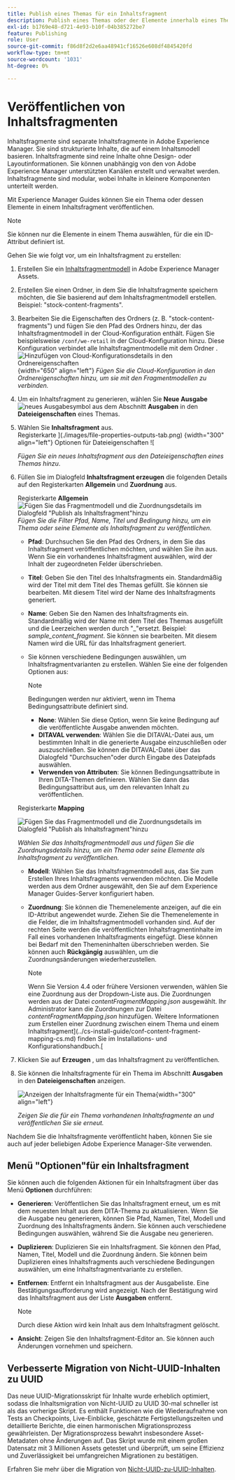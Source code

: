 ```yaml
---
title: Publish eines Themas für ein Inhaltsfragment
description: Publish eines Themas oder der Elemente innerhalb eines Themas zu einem Inhaltsfragment in AEM Guides.  Erfahren Sie, wie Sie die für ein Thema vorhandenen Inhaltsfragmente anzeigen und erneut veröffentlichen können.
exl-id: b1769e48-d721-4e93-b10f-04b385272be7
feature: Publishing
role: User
source-git-commit: f86d8f2d2e6aa48941cf16526e608df4845420fd
workflow-type: tm+mt
source-wordcount: '1031'
ht-degree: 0%

---
```


# Veröffentlichen von Inhaltsfragmenten

Inhaltsfragmente sind separate Inhaltsfragmente in Adobe Experience Manager. Sie sind strukturierte Inhalte, die auf einem Inhaltsmodell basieren. Inhaltsfragmente sind reine Inhalte ohne Design- oder Layoutinformationen. Sie können unabhängig von den von Adobe Experience Manager unterstützten Kanälen erstellt und verwaltet werden. Inhaltsfragmente sind modular, wobei Inhalte in kleinere Komponenten unterteilt werden.

Mit Experience Manager Guides können Sie ein Thema oder dessen Elemente in einem Inhaltsfragment veröffentlichen.

>[!NOTE]
>
>Sie können nur die Elemente in einem Thema auswählen, für die ein ID-Attribut definiert ist.


Gehen Sie wie folgt vor, um ein Inhaltsfragment zu erstellen:

1. Erstellen Sie ein [Inhaltsfragmentmodell](https://experienceleague.adobe.com/docs/experience-manager-65/assets/content-fragments/content-fragments-models.html?lang=de) in Adobe Experience Manager Assets.
1. Erstellen Sie einen Ordner, in dem Sie die Inhaltsfragmente speichern möchten, die Sie basierend auf dem Inhaltsfragmentmodell erstellen. Beispiel: &quot;stock-content-fragments&quot;.
1. Bearbeiten Sie die Eigenschaften des Ordners (z. B. &quot;stock-content-fragments&quot;) und fügen Sie den Pfad des Ordners hinzu, der das Inhaltsfragmentmodell in der Cloud-Konfiguration enthält.
Fügen Sie beispielsweise `/conf/we-retail` in der Cloud-Konfiguration hinzu. Diese Konfiguration verbindet alle Inhaltsfragmentmodelle mit dem Ordner .\
   ![Hinzufügen von Cloud-Konfigurationsdetails in den Ordnereigenschaften](images/fragment-folder-cloud-configuration.png){width="650" align="left"}
   *Fügen Sie die Cloud-Konfiguration in den Ordnereigenschaften hinzu, um sie mit den Fragmentmodellen zu verbinden.*

1. Um ein Inhaltsfragment zu generieren, wählen Sie **Neue Ausgabe** ![ neues Ausgabesymbol](./images/Add_icon.svg) aus dem Abschnitt **Ausgaben** in den **Dateieigenschaften** eines Themas.
1. Wählen Sie **Inhaltsfragment** aus.\
   Registerkarte ](./images/file-properties-outputs-tab.png) {width="300" align="left"} Optionen für Dateieigenschaften ![

   *Fügen Sie ein neues Inhaltsfragment aus den Dateieigenschaften eines Themas hinzu*.

1. Füllen Sie im Dialogfeld **Inhaltsfragment erzeugen** die folgenden Details auf den Registerkarten **Allgemein** und **Zuordnung** aus.

   Registerkarte **Allgemein**
   ![Fügen Sie das Fragmentmodell und die Zuordnungsdetails im Dialogfeld &quot;Publish als Inhaltsfragment&quot;hinzu](images/generate-content-fragment.png)
   *Fügen Sie die Filter Pfad, Name, Titel und Bedingung hinzu, um ein Thema oder seine Elemente als Inhaltsfragment zu veröffentlichen.*


   * **Pfad**: Durchsuchen Sie den Pfad des Ordners, in dem Sie das Inhaltsfragment veröffentlichen möchten, und wählen Sie ihn aus. Wenn Sie ein vorhandenes Inhaltsfragment auswählen, wird der Inhalt der zugeordneten Felder überschrieben.
   * **Titel**: Geben Sie den Titel des Inhaltsfragments ein. Standardmäßig wird der Titel mit dem Titel des Themas gefüllt. Sie können sie bearbeiten. Mit diesem Titel wird der Name des Inhaltsfragments generiert.
   * **Name**: Geben Sie den Namen des Inhaltsfragments ein. Standardmäßig wird der Name mit dem Titel des Themas ausgefüllt und die Leerzeichen werden durch &quot;_&quot;ersetzt. Beispiel: *sample_content_fragment*. Sie können sie bearbeiten.  Mit diesem Namen wird die URL für das Inhaltsfragment generiert.

   * Sie können verschiedene Bedingungen auswählen, um Inhaltsfragmentvarianten zu erstellen. Wählen Sie eine der folgenden Optionen aus:
     >[!NOTE]
     > 
     > Bedingungen werden nur aktiviert, wenn im Thema Bedingungsattribute definiert sind.

      * **None**: Wählen Sie diese Option, wenn Sie keine Bedingung auf die veröffentlichte Ausgabe anwenden möchten.
      * **DITAVAL verwenden**: Wählen Sie die DITAVAL-Datei aus, um bestimmten Inhalt in die generierte Ausgabe einzuschließen oder auszuschließen. Sie können die DITAVAL-Datei über das Dialogfeld &quot;Durchsuchen&quot;oder durch Eingabe des Dateipfads auswählen.
      * **Verwenden von Attributen**: Sie können Bedingungsattribute in Ihren DITA-Themen definieren. Wählen Sie dann das Bedingungsattribut aus, um den relevanten Inhalt zu veröffentlichen.






   Registerkarte **Mapping**

   ![Fügen Sie das Fragmentmodell und die Zuordnungsdetails im Dialogfeld &quot;Publish als Inhaltsfragment&quot;hinzu](images/content-fragment-mapping.png)

   *Wählen Sie das Inhaltsfragmentmodell aus und fügen Sie die Zuordnungsdetails hinzu, um ein Thema oder seine Elemente als Inhaltsfragment zu veröffentlichen.*

   * **Modell**: Wählen Sie das Inhaltsfragmentmodell aus, das Sie zum Erstellen Ihres Inhaltsfragments verwenden möchten. Die Modelle werden aus dem Ordner ausgewählt, den Sie auf dem Experience Manager Guides-Server konfiguriert haben.
   * **Zuordnung**: Sie können die Themenelemente anzeigen, auf die ein ID-Attribut angewendet wurde. Ziehen Sie die Themenelemente in die Felder, die im Inhaltsfragmentmodell vorhanden sind.
Auf der rechten Seite werden die veröffentlichten Inhaltsfragmentinhalte im Fall eines vorhandenen Inhaltsfragments eingefügt. Diese können bei Bedarf mit den Themeninhalten überschrieben werden. Sie können auch **Rückgängig** auswählen, um die Zuordnungsänderungen wiederherzustellen.


     >[!NOTE]
     >
     > Wenn Sie Version 4.4 oder frühere Versionen verwenden, wählen Sie eine Zuordnung aus der Dropdown-Liste aus. Die Zuordnungen werden aus der Datei *contentFragmentMapping.json* ausgewählt.  Ihr Administrator kann die Zuordnungen zur Datei *contentFragmentMapping.json* hinzufügen. Weitere Informationen zum Erstellen einer Zuordnung zwischen einem Thema und einem Inhaltsfragment](../cs-install-guide/conf-content-fragment-mapping-cs.md) finden Sie im Installations- und Konfigurationshandbuch.[

1. Klicken Sie auf **Erzeugen** , um das Inhaltsfragment zu veröffentlichen.

1. Sie können die Inhaltsfragmente für ein Thema im Abschnitt **Ausgaben** in den **Dateieigenschaften** anzeigen.

   ![Anzeigen der Inhaltsfragmente für ein Thema](images/outputs-options-menu.png){width="300" align="left"}

   *Zeigen Sie die für ein Thema vorhandenen Inhaltsfragmente an und veröffentlichen Sie sie erneut.*


Nachdem Sie die Inhaltsfragmente veröffentlicht haben, können Sie sie auch auf jeder beliebigen Adobe Experience Manager-Site verwenden.




## Menü &quot;Optionen&quot;für ein Inhaltsfragment

Sie können auch die folgenden Aktionen für ein Inhaltsfragment über das Menü **Optionen** durchführen:

* **Generieren**: Veröffentlichen Sie das Inhaltsfragment erneut, um es mit dem neuesten Inhalt aus dem DITA-Thema zu aktualisieren. Wenn Sie die Ausgabe neu generieren, können Sie Pfad, Namen, Titel, Modell und Zuordnung des Inhaltsfragments ändern. Sie können auch verschiedene Bedingungen auswählen, während Sie die Ausgabe neu generieren.

* **Duplizieren**: Duplizieren Sie ein Inhaltsfragment. Sie können den Pfad, Namen, Titel, Modell und die Zuordnung ändern. Sie können beim Duplizieren eines Inhaltsfragments auch verschiedene Bedingungen auswählen, um eine Inhaltsfragmentvariante zu erstellen.

* **Entfernen**: Entfernt ein Inhaltsfragment aus der Ausgabeliste. Eine Bestätigungsaufforderung wird angezeigt. Nach der Bestätigung wird das Inhaltsfragment aus der Liste **Ausgaben** entfernt.

  >[!NOTE]
  >
  > Durch diese Aktion wird kein Inhalt aus dem Inhaltsfragment gelöscht.

* **Ansicht**: Zeigen Sie den Inhaltsfragment-Editor an. Sie können auch Änderungen vornehmen und speichern.

## Verbesserte Migration von Nicht-UUID-Inhalten zu UUID

Das neue UUID-Migrationsskript für Inhalte wurde erheblich optimiert, sodass die Inhaltsmigration von Nicht-UUID zu UUID 30-mal schneller ist als das vorherige Skript. Es enthält Funktionen wie die Wiederaufnahme von Tests an Checkpoints, Live-Einblicke, geschätzte Fertigstellungszeiten und detaillierte Berichte, die einen harmonischen Migrationsprozess gewährleisten. Der Migrationsprozess bewahrt insbesondere Asset-Metadaten ohne Änderungen auf. Das Skript wurde mit einem großen Datensatz mit 3 Millionen Assets getestet und überprüft, um seine Effizienz und Zuverlässigkeit bei umfangreichen Migrationen zu bestätigen.

Erfahren Sie mehr über die Migration von [Nicht-UUID-zu-UUID-Inhalten](../install-guide/migrate-non-uuid-uuid.md).